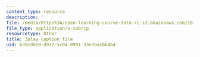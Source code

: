 ```yaml
---
content_type: resource
description: ''
file: /media/https%3A/open-learning-course-data-rc.s3.amazonaws.com/18-06-linear-algebra-spring-2010/b30cd6e0d9325c04899133e39acb64b4_HgC1l_6ySkc.srt
file_type: application/x-subrip
resourcetype: Other
title: 3play caption file
uid: b30cd6e0-d932-5c04-8991-33e39acb64b4
---
```

